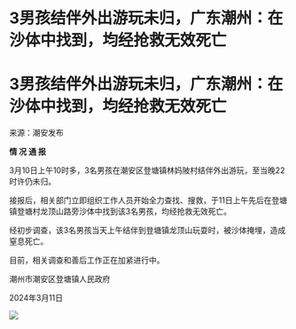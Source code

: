 # 3男孩结伴外出游玩未归，广东潮州：在沙体中找到，均经抢救无效死亡

# 3男孩结伴外出游玩未归，广东潮州：在沙体中找到，均经抢救无效死亡

来源：潮安发布

**情 况 通 报**

3月10日上午10时多，3名男孩在潮安区登塘镇林妈陂村结伴外出游玩，至当晚22时许仍未归。

接报后，相关部门立即组织工作人员开始全力查找、搜救，于11日上午先后在登塘镇登塘村龙顶山路旁沙体中找到该3名男孩，均经抢救无效死亡。

经初步调查，该3名男孩当天上午结伴到登塘镇龙顶山玩耍时，被沙体掩埋，造成窒息死亡。

目前，相关调查和善后工作正在加紧进行中。

潮州市潮安区登塘镇人民政府

2024年3月11日

![](https://inews.gtimg.com/om_bt/ODjqOCZZHnXigV_ADvGl-s6wpYSGmtBC9F43fnlTCGeUQAA/1000)

